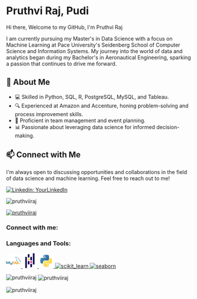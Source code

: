 
# Pruthvi Raj, Pudi
Hi there, Welcome to my GitHub, I'm Pruthvi Raj

I am currently pursuing my Master's in Data Science with a focus on Machine Learning at Pace University's Seidenberg School of Computer Science and Information Systems. My journey into the world of data and analytics began during my Bachelor's in Aeronautical Engineering, sparking a passion that continues to drive me forward.

## 🚀 About Me

- 💻 Skilled in Python, SQL, R, PostgreSQL, MySQL, and Tableau.
- 🔍 Experienced at Amazon and Accenture, honing problem-solving and process improvement skills.
- 🤝 Proficient in team management and event planning.
- 📊 Passionate about leveraging data science for informed decision-making.

## 📫 Connect with Me

I'm always open to discussing opportunities and collaborations in the field of data science and machine learning. Feel free to reach out to me!

[![Linkedin: YourLinkedIn](https://img.shields.io/badge/-YourLinkedIn-blue?style=flat-square&logo=Linkedin&logoColor=white&link=YourLinkedIn)](www.linkedin.com/in/pruthvirajpudi)


<p align="left"> <img src="https://komarev.com/ghpvc/?username=pruthviiraj&label=Profile%20views&color=0e75b6&style=flat" alt="pruthviiraj" /> </p>

<p align="left"> <a href="https://github.com/ryo-ma/github-profile-trophy"><img src="https://github-profile-trophy.vercel.app/?username=pruthviiraj" alt="pruthviiraj" /></a> </p>

<h3 align="left">Connect with me:</h3>
<p align="left">
</p>

<h3 align="left">Languages and Tools:</h3>
<p align="left"> <a href="https://www.mysql.com/" target="_blank" rel="noreferrer"> <img src="https://raw.githubusercontent.com/devicons/devicon/master/icons/mysql/mysql-original-wordmark.svg" alt="mysql" width="40" height="40"/> </a> <a href="https://pandas.pydata.org/" target="_blank" rel="noreferrer"> <img src="https://raw.githubusercontent.com/devicons/devicon/2ae2a900d2f041da66e950e4d48052658d850630/icons/pandas/pandas-original.svg" alt="pandas" width="40" height="40"/> </a> <a href="https://www.python.org" target="_blank" rel="noreferrer"> <img src="https://raw.githubusercontent.com/devicons/devicon/master/icons/python/python-original.svg" alt="python" width="40" height="40"/> </a> <a href="https://scikit-learn.org/" target="_blank" rel="noreferrer"> <img src="https://upload.wikimedia.org/wikipedia/commons/0/05/Scikit_learn_logo_small.svg" alt="scikit_learn" width="40" height="40"/> </a> <a href="https://seaborn.pydata.org/" target="_blank" rel="noreferrer"> <img src="https://seaborn.pydata.org/_images/logo-mark-lightbg.svg" alt="seaborn" width="40" height="40"/> </a> </p>

<p><img align="left" src="https://github-readme-stats.vercel.app/api/top-langs?username=pruthviiraj&show_icons=true&locale=en&layout=compact" alt="pruthviiraj" /></p>

<p>&nbsp;<img align="center" src="https://github-readme-stats.vercel.app/api?username=pruthviiraj&show_icons=true&locale=en" alt="pruthviiraj" /></p>

<p><img align="center" src="https://github-readme-streak-stats.herokuapp.com/?user=pruthviiraj&" alt="pruthviiraj" /></p>
